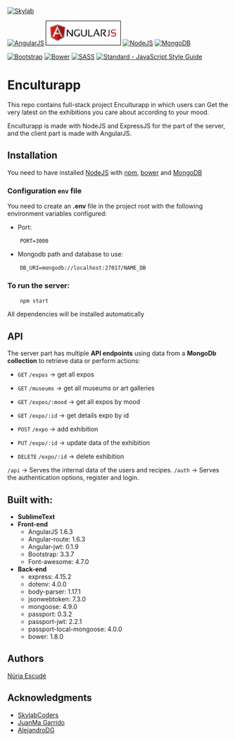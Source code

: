[![Skylab](https://github.com/FransLopez/logo-images/blob/master/logos/skylab-56.png)](http://www.skylabcoders.com/)  

[![AngularJS](https://github.com/FransLopez/logo-images/blob/master/logos/angularjs.png)](https://angularjs.org/)
[![AngularJS](https://github.com/Iggy-Codes/logo-images/blob/master/logos/angularjs.png)](https://angularjs.org/)
[![NodeJS](https://github.com/FransLopez/logo-images/blob/master/logos/nodejs.png)](https://nodejs.org/)
[![MongoDB](https://github.com/FransLopez/logo-images/blob/master/logos/mongodb.png)](https://www.mongodb.com/)

[![Bootstrap](https://github.com/FransLopez/logo-images/blob/master/logos/bootstrap.png)](http://getbootstrap.com/)
[![Bower](https://github.com/FransLopez/logo-images/blob/master/logos/bower.png)](https://bower.io/)
[![SASS](https://github.com/FransLopez/logo-images/blob/master/logos/sass.png)](http://sass-lang.com/) 
[![Standard - JavaScript Style Guide](https://img.shields.io/badge/code%20style-standard-brightgreen.svg)](http://standardjs.com/)

# Enculturapp

This repo contains full-stack project Enculturapp in which users can Get the very latest on the exhibitions you care about according to your mood.

Enculturapp is made with NodeJS and ExpressJS for the part of the server, and the client part is made with AngularJS.


## Installation

You need to have installed [NodeJS](https://nodejs.org/) with [npm](https://www.npmjs.com/), [bower](https://bower.io/) and [MongoDB](https://www.mongodb.com/)

### Configuration `env` file
You need to create an **.env** file in the project root with the following environment variables configured:
- Port:
```
    PORT=3000
```

- Mongodb path and database to use:
```
    DB_URI=mongodb://localhost:27017/NAME_DB
```


### To run the server:
```
    npm start
```
All dependencies will be installed automatically

## API
The server part has multiple **API endpoints** using data from a **MongoDb collection** to retrieve data or perform actions:

+ `GET` `/expos` → get all expos
+ `GET` `/museums` → get all museums or art galleries
+ `GET` `/expos/:mood` → get all expos by mood
+ `GET` `/expo/:id` → get details expo by id

+ `POST` `/expo` → add exhibition
+ `PUT` `/expo/:id` → update data of the exhibition
+ `DELETE` `/expo/:id` → delete exhibition

`/api` -> Serves the internal data of the users and recipes.
`/auth` -> Serves the authentication options, register and login.


## Built with:
* **SublimeText**
* **Front-end**
    - AngularJS 1.6.3
    - Angular-route: 1.6.3
    - Angular-jwt: 0.1.9
    - Bootstrap: 3.3.7
    - Font-awesome: 4.7.0
* **Back-end**
    - express: 4.15.2
    - dotenv: 4.0.0
    - body-parser: 1.17.1
    - jsonwebtoken: 7.3.0
    - mongoose: 4.9.0
    - passport: 0.3.2
    - passport-jwt: 2.2.1
    - passport-local-mongoose: 4.0.0
    - bower: 1.8.0
 

## Authors
[Núria Escudé](https://github.com/nuriaescude)

## Acknowledgments

* [SkylabCoders](https://github.com/SkylabCoders)
* [JuanMa Garrido](https://github.com/juanmaguitar)
* [AlejandroDG](https://github.com/agandia9)


